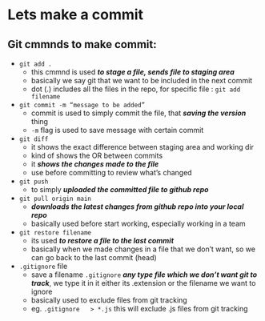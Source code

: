 # Lets make a commit

## Git cmmnds to make commit:

- `git add .`
    - this cmmnd is used ***to stage a file, sends file to staging area***
    - basically we say git that we want to be included in the next commit
    - dot (.) includes all the files in the repo, for specific file : `git add filename`
- `git commit -m “message to be added”`
    - commit is used to simply commit the file, that ***saving the version*** thing
    - `-m` flag is used to save message with certain commit
- `git diff`
    - it shows the exact difference between staging area and working dir
    - kind of shows the OR between commits
    - it ***shows the changes made to the file***
    - use before committing to review what’s changed
- `git push`
    - to simply ***uploaded the committed file to github repo***
- `git pull origin main`
    - ***downloads the latest changes from github repo into your local repo***
    - basically used before start working, especially working in a team
- `git restore filename`
    - its used ***to restore a file to the last commit***
    - basically when we made changes in a file that we don’t want, so we can go back to the last commit (head)
- `.gitignore` file
    - save a filename `.gitignore` ***any type file which we don’t want git to track***, we type it in it either its .extension or the filename we want to ignore
    - basically used to exclude files from git tracking
    - eg. `.gitignore   > *.js`    this will exclude .js files from git tracking